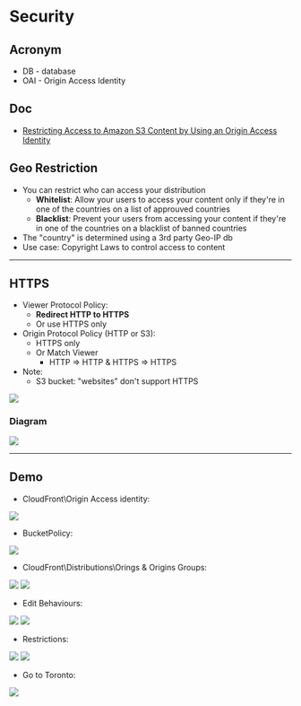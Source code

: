 # Security

## Acronym
* DB - database
* OAI - Origin Access Identity

## Doc
* [Restricting Access to Amazon S3 Content by Using an Origin Access Identity](https://docs.aws.amazon.com/AmazonCloudFront/latest/DeveloperGuide/private-content-restricting-access-to-s3.html)

## Geo Restriction
* You can restrict who can access your distribution
    * **Whitelist**: Allow your users to access your content only if they're in one of the countries on a list of approuved countries
    * **Blacklist**: Prevent your users from accessing your content if they're in one of the countries on a blacklist of banned countries
* The "country" is determined using a 3rd party Geo-IP db
* Use case: Copyright Laws to control access to content

---

## HTTPS
* Viewer Protocol Policy:
    * **Redirect HTTP to HTTPS**
    * Or use HTTPS only
* Origin Protocol Policy (HTTP or S3):
    * HTTPS only
    * Or Match Viewer
        * HTTP => HTTP & HTTPS => HTTPS
* Note:
    * S3 bucket: "websites" don't support HTTPS
    
[<img src="https://i.imgur.com/PAwRgQZ.png">](https://i.imgur.com/PAwRgQZ.png)

### Diagram
[<img src="https://i.imgur.com/VQEPmSs.png">](https://i.imgur.com/VQEPmSs.png)

---

## Demo
* CloudFront\Origin Access identity:

[<img src="https://i.imgur.com/ThNNzZJ.png">](https://i.imgur.com/ThNNzZJ.png)

* BucketPolicy:

[<img src="https://i.imgur.com/Ue6fFNy.png">](https://i.imgur.com/Ue6fFNy.png)

* CloudFront\Distributions\Orings & Origins Groups:

[<img src="https://i.imgur.com/yQD0CRG.png">](https://i.imgur.com/yQD0CRG.png)
[<img src="https://i.imgur.com/AbVwFUj.png">](https://i.imgur.com/AbVwFUj.png)

* Edit Behaviours:

[<img src="https://i.imgur.com/wOrKgfH.png">](https://i.imgur.com/wOrKgfH.png)
[<img src="https://i.imgur.com/bmuQiCZ.png">](https://i.imgur.com/bmuQiCZ.png)

* Restrictions:

[<img src="https://i.imgur.com/K770AWA.png">](https://i.imgur.com/K770AWA.png)
[<img src="https://i.imgur.com/k7R5Mx8.png">](https://i.imgur.com/k7R5Mx8.png)

* Go to Toronto:

[<img src="https://i.imgur.com/L3xbyco.png">](https://i.imgur.com/L3xbyco.png)
